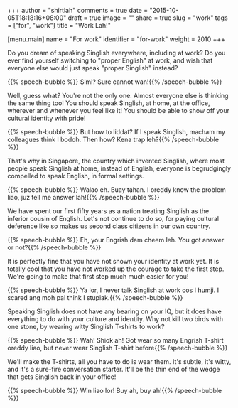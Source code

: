 +++
author = "shirtlah"
comments = true
date = "2015-10-05T18:18:16+08:00"
draft = true
image = ""
share = true
slug = "work"
tags = ["for", "work"]
title = "Work Lah!"

[menu.main]
  name = "For work"
  identifier = "for-work"
  weight = 2010
+++

Do you dream of speaking Singlish everywhere, including at work?
Do you ever find yourself switching to "proper English" at work, and wish that everyone else would just speak "proper Singlish"
 instead?

{{% speech-bubble %}}
Simi? Sure cannot wan!{{% /speech-bubble %}}


Well, guess what? You're not the only one. Almost everyone else is thinking the same thing too! You should speak Singlish, at home, at the office, wherever and whenever you feel like it! You should be able to show off your cultural identity with pride!

{{% speech-bubble %}}
But how to liddat? If I speak Singlish, macham my colleagues think I bodoh. Then how? Kena trap leh?{{% /speech-bubble %}}


That's why in Singapore, the country which invented Singlish, where most people speak Singlish at home, instead of English, everyone is begrudgingly compelled to speak English, in formal settings.

{{% speech-bubble %}}
Walao eh. Buay tahan. I oreddy know the problem liao, juz tell me answer lah!{{% /speech-bubble %}}


We have spent our first fifty years as a nation treating Singlish as the inferior cousin of English. Let's not continue to do so, for paying cultural deference like so makes us second class citizens in our own country.

{{% speech-bubble %}}
Eh, your Engrish dam cheem leh. You got answer or not?{{% /speech-bubble %}}


It is perfectly fine that you have not shown your identity at work yet. It is totally cool that you have not worked up the courage to take the first step. We're going to make that first step much much easier for you!

{{% speech-bubble %}}
Ya lor, I never talk Singlish at work cos I humji. I scared ang moh pai think I stupiak.{{% /speech-bubble %}}


Speaking Singlish does not have any bearing on your IQ, but it does have everything to do with your culture and identity. Why not kill two birds with one stone, by wearing witty Singlish T-shirts to work?

{{% speech-bubble %}}
Wah! Shiok ah! Got wear so many Engrish T-shirt oreddy liao, but never wear Singlish T-shirt before{{% /speech-bubble %}}


We'll make the T-shirts, all you have to do is wear them. It's subtle, it's witty, and it's a sure-fire conversation starter. It'll be the thin end of the wedge that gets Singlish back in your office!

{{% speech-bubble %}}
Win liao lor! Buy ah, buy ah!{{% /speech-bubble %}}

